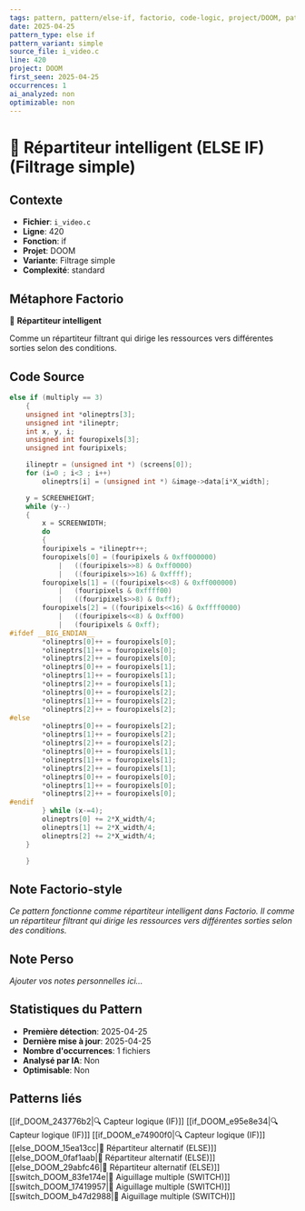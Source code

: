 ```yaml
---
tags: pattern, pattern/else-if, factorio, code-logic, project/DOOM, pattern/variant/simple
date: 2025-04-25
pattern_type: else if
pattern_variant: simple
source_file: i_video.c
line: 420
project: DOOM
first_seen: 2025-04-25
occurrences: 1
ai_analyzed: non
optimizable: non
---
```


# 🔄 Répartiteur intelligent (ELSE IF) (Filtrage simple)

## Contexte
- **Fichier**: `i_video.c`
- **Ligne**: 420
- **Fonction**: if
- **Projet**: DOOM
- **Variante**: Filtrage simple
- **Complexité**: standard

## Métaphore Factorio
🔄 **Répartiteur intelligent**

Comme un répartiteur filtrant qui dirige les ressources vers différentes sorties selon des conditions.

## Code Source
```c
else if (multiply == 3)
    {
	unsigned int *olineptrs[3];
	unsigned int *ilineptr;
	int x, y, i;
	unsigned int fouropixels[3];
	unsigned int fouripixels;

	ilineptr = (unsigned int *) (screens[0]);
	for (i=0 ; i<3 ; i++)
	    olineptrs[i] = (unsigned int *) &image->data[i*X_width];

	y = SCREENHEIGHT;
	while (y--)
	{
	    x = SCREENWIDTH;
	    do
	    {
		fouripixels = *ilineptr++;
		fouropixels[0] = (fouripixels & 0xff000000)
		    |	((fouripixels>>8) & 0xff0000)
		    |	((fouripixels>>16) & 0xffff);
		fouropixels[1] = ((fouripixels<<8) & 0xff000000)
		    |	(fouripixels & 0xffff00)
		    |	((fouripixels>>8) & 0xff);
		fouropixels[2] = ((fouripixels<<16) & 0xffff0000)
		    |	((fouripixels<<8) & 0xff00)
		    |	(fouripixels & 0xff);
#ifdef __BIG_ENDIAN__
		*olineptrs[0]++ = fouropixels[0];
		*olineptrs[1]++ = fouropixels[0];
		*olineptrs[2]++ = fouropixels[0];
		*olineptrs[0]++ = fouropixels[1];
		*olineptrs[1]++ = fouropixels[1];
		*olineptrs[2]++ = fouropixels[1];
		*olineptrs[0]++ = fouropixels[2];
		*olineptrs[1]++ = fouropixels[2];
		*olineptrs[2]++ = fouropixels[2];
#else
		*olineptrs[0]++ = fouropixels[2];
		*olineptrs[1]++ = fouropixels[2];
		*olineptrs[2]++ = fouropixels[2];
		*olineptrs[0]++ = fouropixels[1];
		*olineptrs[1]++ = fouropixels[1];
		*olineptrs[2]++ = fouropixels[1];
		*olineptrs[0]++ = fouropixels[0];
		*olineptrs[1]++ = fouropixels[0];
		*olineptrs[2]++ = fouropixels[0];
#endif
	    } while (x-=4);
	    olineptrs[0] += 2*X_width/4;
	    olineptrs[1] += 2*X_width/4;
	    olineptrs[2] += 2*X_width/4;
	}

    }
```

## Note Factorio-style
*Ce pattern fonctionne comme répartiteur intelligent dans Factorio. Il comme un répartiteur filtrant qui dirige les ressources vers différentes sorties selon des conditions.*

## Note Perso
*Ajouter vos notes personnelles ici...*

## Statistiques du Pattern
- **Première détection**: 2025-04-25
- **Dernière mise à jour**: 2025-04-25
- **Nombre d'occurrences**: 1 fichiers
- **Analysé par IA**: Non
- **Optimisable**: Non

## Patterns liés
[[if_DOOM_243776b2|🔍 Capteur logique (IF)]]
[[if_DOOM_e95e8e34|🔍 Capteur logique (IF)]]
[[if_DOOM_e74900f0|🔍 Capteur logique (IF)]]
[[else_DOOM_15ea13cc|🔀 Répartiteur alternatif (ELSE)]]
[[else_DOOM_0faf1aab|🔀 Répartiteur alternatif (ELSE)]]
[[else_DOOM_29abfc46|🔀 Répartiteur alternatif (ELSE)]]
[[switch_DOOM_83fe174e|🔀 Aiguillage multiple (SWITCH)]]
[[switch_DOOM_17419957|🔀 Aiguillage multiple (SWITCH)]]
[[switch_DOOM_b47d2988|🔀 Aiguillage multiple (SWITCH)]]

